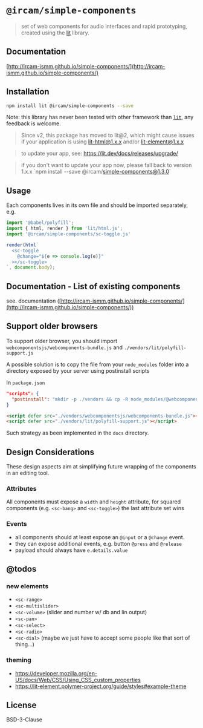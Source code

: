# `@ircam/simple-components`

> set of web components for audio interfaces and rapid prototyping, created using the [lit](https://lit.dev/) library.

## Documentation

[http://ircam-ismm.github.io/simple-components/](http://ircam-ismm.github.io/simple-components/)

## Installation

```sh
npm install lit @ircam/simple-components --save
```

Note: this library has never been tested with other framework than [`lit`](https://lit.dev/docs/releases/upgrade/), any feedback is welcome.

> Since v2, this package has moved to lit@2, which might cause issues if your
> application is using lit-html@1.x.x and/or lit-element@1.x.x

> to update your app, see: https://lit.dev/docs/releases/upgrade/

> if you don't want to update your app now, please fall back to version 1.x.x
\`npm install --save @ircam/simple-components@1.3.0\`

## Usage

Each components lives in its own file and should be imported separately, e.g.

```js 
import '@babel/polyfill';
import { html, render } from 'lit/html.js';
import '@ircam/simple-components/sc-toggle.js'

render(html`
  <sc-toggle
    @change="${e => console.log(e)}"
  ></sc-toggle>
`, document.body);
```

## Documentation - List of existing components

see. documentation ([http://ircam-ismm.github.io/simple-components/](http://ircam-ismm.github.io/simple-components/))

## Support older browsers

To support older browser, you should import `webcomponentsjs/webcomponents-bundle.js` and `./vendors/lit/polyfill-support.js`

A possible solution is to copy the file from your `node_modules` folder into a directory
exposed by your server using postinstall scripts

In `package.json`

```json
"scripts": {
  "postinstall": "mkdir -p ./vendors && cp -R node_modules/@webcomponents/webcomponentsjs ./vendors/ && cp -R node_modules/lit ./vendors/",
}
```

```html
<script defer src="./vendors/webcomponentsjs/webcomponents-bundle.js"></script>
<script defer src="./vendors/lit/polyfill-support.js"></script> 
```

Such strategy as been implemented in the `docs` directory.

## Design Considerations

These design aspects aim at simplifying future wrapping of the components in an editing tool.

### Attributes

All components must expose a `width` and `height` attribute, for squared components (e.g. `<sc-bang>` and `<sc-toggle>`) the last attribute set wins

### Events

- all components should at least expose an `@input` or a `@change` event.
- they can expose additional events, e.g. button `@press` and `@release`
- payload should always have `e.details.value`

## @todos

### new elements

- `<sc-range>`
- `<sc-multislider>`
- `<sc-volume>` (slider and number w/ db and lin output)
- `<sc-pan>`
- `<sc-select>`
- `<sc-radio>`
- `<sc-dial>` (maybe we just have to accept some people like that sort of thing...)

### theming
  + https://developer.mozilla.org/en-US/docs/Web/CSS/Using_CSS_custom_properties
  + https://lit-element.polymer-project.org/guide/styles#example-theme

## License

BSD-3-Clause
